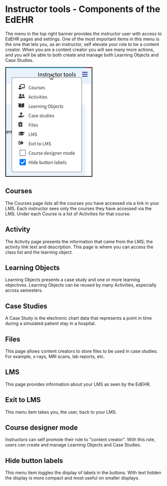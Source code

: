 # Instructor tools - Components of the EdEHR

The menu in the top right banner provides the instructor user with access to EdEHR pages and settings.  One of the most important items in this menu is the one that lets you, as an instructor, self elevate your role to be a content creator.  When you are a content creator you will see many more actions, and you will be able to both create and manage both Learning Objects and Case Studies.
   
![1]

## Courses

The Courses page lists all the courses you have accessed via a link in your LMS. Each instructor sees only the courses they have accessed via the LMS.  Under each Course is a list of Activities for that course. 

## Activity

The Activity page presents the information that came from the LMS; the activity link text and description. This page is where you can access the class list and the learning object.

## Learning Objects

Learning Objects presents a case study and one or more learning objectives.  Learning Objects can be reused by many Activities, especially across semesters.   

## Case Studies

A Case Study is the electronic chart data that represents a point in time during a simulated patient stay in a hospital. 

## Files

This page allows content creators to store files to be used in case studies. For example, x-rays, MRI scans, lab reports, etc.

## LMS

This page provides information about your LMS as seen by the EdEHR.

## Exit to LMS

This menu item takes you, the user, back to your LMS.

## Course designer mode

Instructors can self promote their role to "content creator".  With this role, users can create and manage Learning Objects and Case Studies.

## Hide button labels

This menu item toggles the display of labels in the buttons. With text hidden the display is more compact and most useful on smaller displays.

[1]: ../images/instructor-tools.png "Instructor tools"
